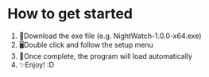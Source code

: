 # How to get started

1. 📄Download the exe file (e.g. NightWatch-1.0.0-x64.exe)
2. 🖥️Double click and follow the setup menu
3. 🌙Once complete, the program will load automatically
4. ✨Enjoy! :D 
